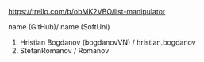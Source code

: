 https://trello.com/b/obMK2VBO/list-manipulator

name (GitHub)/ name (SoftUni) 
1. Hristian Bogdanov (bogdanovVN) / hristian.bogdanov 
2. StefanRomanov / Romanov
